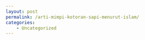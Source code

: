 ```yaml
---
layout: post
permalink: /arti-mimpi-kotoran-sapi-menurut-islam/
categories:
    - Uncategorized
---
```


